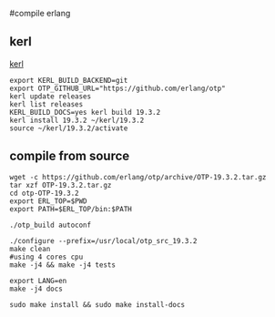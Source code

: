 #compile erlang

## kerl
[kerl](https://github.com/kerl/kerl)

``` shell
export KERL_BUILD_BACKEND=git
export OTP_GITHUB_URL="https://github.com/erlang/otp"
kerl update releases
kerl list releases
KERL_BUILD_DOCS=yes kerl build 19.3.2
kerl install 19.3.2 ~/kerl/19.3.2
source ~/kerl/19.3.2/activate
```

## compile from source

``` shell
wget -c https://github.com/erlang/otp/archive/OTP-19.3.2.tar.gz
tar xzf OTP-19.3.2.tar.gz
cd otp-OTP-19.3.2
export ERL_TOP=$PWD
export PATH=$ERL_TOP/bin:$PATH

./otp_build autoconf

./configure --prefix=/usr/local/otp_src_19.3.2
make clean
#using 4 cores cpu
make -j4 && make -j4 tests

export LANG=en
make -j4 docs

sudo make install && sudo make install-docs
```
